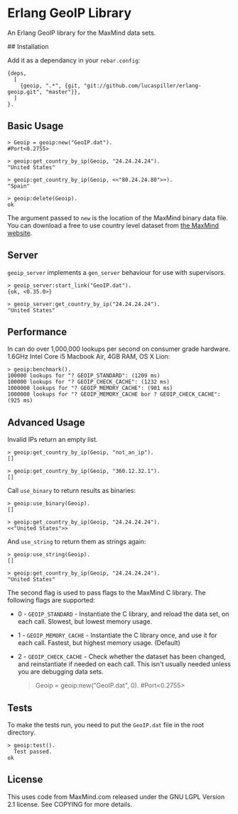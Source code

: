 # Erlang GeoIP Library

An Erlang GeoIP library for the MaxMind data sets.

## Installation

Add it as a dependancy in your `rebar.config`:

    {deps,
      [
        {geoip, ".*", {git, "git://github.com/lucaspiller/erlang-geoip.git", "master"}},
      ]
    }.

## Basic Usage

    > Geoip = geoip:new("GeoIP.dat").
    #Port<0.2755>

    > geoip:get_country_by_ip(Geoip, "24.24.24.24").
    "United States"

    > geoip:get_country_by_ip(Geoip, <<"80.24.24.80">>).
    "Spain"

    > geoip:delete(Geoip).
    ok

The argument passed to `new` is the location of the MaxMind binary data file. You can download a free to use country level dataset from [the MaxMind website](http://www.maxmind.com/app/geolitecountry).

## Server

`geoip_server` implements a `gen_server` behaviour for use with supervisors.

    > geoip_server:start_link("GeoIP.dat").
    {ok, <0.35.0>}

    > geoip_server:get_country_by_ip("24.24.24.24").
    "United States"

## Performance

In can do over 1,000,000 lookups per second on consumer grade hardware. 1.6GHz Intel Core i5 Macbook Air, 4GB RAM, OS X Lion:

    > geoip:benchmark().
    100000 lookups for "? GEOIP_STANDARD": (1209 ms) 
    100000 lookups for "? GEOIP_CHECK_CACHE": (1232 ms) 
    1000000 lookups for "? GEOIP_MEMORY_CACHE": (901 ms) 
    1000000 lookups for "? GEOIP_MEMORY_CACHE bor ? GEOIP_CHECK_CACHE": (925 ms)

## Advanced Usage

Invalid IPs return an empty list.

    > geoip:get_country_by_ip(Geoip, "not_an_ip").
    []

    > geoip:get_country_by_ip(Geoip, "360.12.32.1").
    []

Call `use_binary` to return results as binaries:

    > geoip:use_binary(Geoip).
    []

    > geoip:get_country_by_ip(Geoip, "24.24.24.24").
    <<"United States">>

And `use_string` to return them as strings again:

    > geoip:use_string(Geoip).
    []

    > geoip:get_country_by_ip(Geoip, "24.24.24.24").
    "United States"

The second flag is used to pass flags to the MaxMind C library. The following flags are supported:

* 0 - `GEOIP_STANDARD` - Instantiate the C library, and reload the data set, on each call. Slowest, but lowest memory usage.
* 1 - `GEOIP_MEMORY_CACHE`  - Instantiate the C library once, and use it for each call. Fastest, but highest memory usage. (Default)
* 2 - `GEOIP_CHECK_CACHE`  - Check whether the dataset has been changed, and reinstantiate if needed on each call. This isn't usually needed unless you are debugging data sets.


    > Geoip = geoip:new("GeoIP.dat", 0).
    #Port<0.2755>

## Tests

To make the tests run, you need to put the `GeoIP.dat` file in the root directory.

    > geoip:test().
      Test passed.
    ok

## License

This uses code from MaxMind.com released under the GNU LGPL Version 2.1 license. See COPYING for more details.
